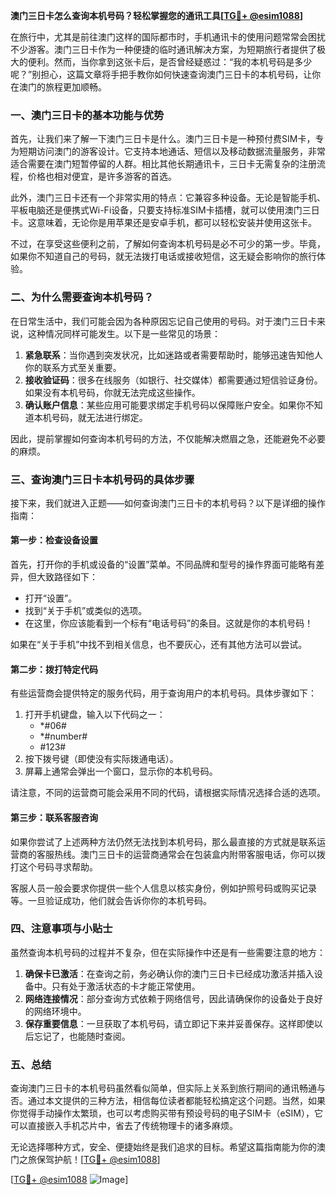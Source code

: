 **澳门三日卡怎么查询本机号码？轻松掌握您的通讯工具[[TG💪+ @esim1088](https://t.me/s/esim1088)]**

在旅行中，尤其是前往澳门这样的国际都市时，手机通讯卡的使用问题常常会困扰不少游客。澳门三日卡作为一种便捷的临时通讯解决方案，为短期旅行者提供了极大的便利。然而，当你拿到这张卡后，是否曾经疑惑过：“我的本机号码是多少呢？”别担心，这篇文章将手把手教你如何快速查询澳门三日卡的本机号码，让你在澳门的旅程更加顺畅。

### **一、澳门三日卡的基本功能与优势**

首先，让我们来了解一下澳门三日卡是什么。澳门三日卡是一种预付费SIM卡，专为短期访问澳门的游客设计。它支持本地通话、短信以及移动数据流量服务，非常适合需要在澳门短暂停留的人群。相比其他长期通讯卡，三日卡无需复杂的注册流程，价格也相对便宜，是许多游客的首选。

此外，澳门三日卡还有一个非常实用的特点：它兼容多种设备。无论是智能手机、平板电脑还是便携式Wi-Fi设备，只要支持标准SIM卡插槽，就可以使用澳门三日卡。这意味着，无论你是用苹果还是安卓手机，都可以轻松安装并使用这张卡。

不过，在享受这些便利之前，了解如何查询本机号码是必不可少的第一步。毕竟，如果你不知道自己的号码，就无法拨打电话或接收短信，这无疑会影响你的旅行体验。

### **二、为什么需要查询本机号码？**

在日常生活中，我们可能会因为各种原因忘记自己使用的号码。对于澳门三日卡来说，这种情况同样可能发生。以下是一些常见的场景：

1. **紧急联系**：当你遇到突发状况，比如迷路或者需要帮助时，能够迅速告知他人你的联系方式至关重要。
2. **接收验证码**：很多在线服务（如银行、社交媒体）都需要通过短信验证身份。如果没有本机号码，你就无法完成这些操作。
3. **确认账户信息**：某些应用可能要求绑定手机号码以保障账户安全。如果你不知道本机号码，就无法进行绑定。

因此，提前掌握如何查询本机号码的方法，不仅能解决燃眉之急，还能避免不必要的麻烦。

### **三、查询澳门三日卡本机号码的具体步骤**

接下来，我们就进入正题——如何查询澳门三日卡的本机号码？以下是详细的操作指南：

#### **第一步：检查设备设置**
首先，打开你的手机或设备的“设置”菜单。不同品牌和型号的操作界面可能略有差异，但大致路径如下：
- 打开“设置”。
- 找到“关于手机”或类似的选项。
- 在这里，你应该能看到一个标有“电话号码”的条目。这就是你的本机号码！

如果在“关于手机”中找不到相关信息，也不要灰心，还有其他方法可以尝试。

#### **第二步：拨打特定代码**
有些运营商会提供特定的服务代码，用于查询用户的本机号码。具体步骤如下：
1. 打开手机键盘，输入以下代码之一：
   - *#06#
   - *#number#
   - #123#
2. 按下拨号键（即使没有实际拨通电话）。
3. 屏幕上通常会弹出一个窗口，显示你的本机号码。

请注意，不同的运营商可能会采用不同的代码，请根据实际情况选择合适的选项。

#### **第三步：联系客服咨询**
如果你尝试了上述两种方法仍然无法找到本机号码，那么最直接的方式就是联系运营商的客服热线。澳门三日卡的运营商通常会在包装盒内附带客服电话，你可以拨打这个号码寻求帮助。

客服人员一般会要求你提供一些个人信息以核实身份，例如护照号码或购买记录等。一旦验证成功，他们就会告诉你你的本机号码。

### **四、注意事项与小贴士**

虽然查询本机号码的过程并不复杂，但在实际操作中还是有一些需要注意的地方：

1. **确保卡已激活**：在查询之前，务必确认你的澳门三日卡已经成功激活并插入设备中。只有处于激活状态的卡才能正常使用。
2. **网络连接情况**：部分查询方式依赖于网络信号，因此请确保你的设备处于良好的网络环境中。
3. **保存重要信息**：一旦获取了本机号码，请立即记下来并妥善保存。这样即使以后忘记了，也能随时查阅。

### **五、总结**

查询澳门三日卡的本机号码虽然看似简单，但实际上关系到旅行期间的通讯畅通与否。通过本文提供的三种方法，相信每位读者都能轻松搞定这个问题。当然，如果你觉得手动操作太繁琐，也可以考虑购买带有预设号码的电子SIM卡（eSIM），它可以直接嵌入手机芯片中，省去了传统物理卡的诸多麻烦。

无论选择哪种方式，安全、便捷始终是我们追求的目标。希望这篇指南能为你的澳门之旅保驾护航！[[TG💪+ @esim1088](https://t.me/s/esim1088)]

[[TG💪+ @esim1088](https://t.me/s/esim1088) ![Image](https://i.postimg.cc/4NQfJmqS/Snipaste-2025-05-13-00-14-12.png)]